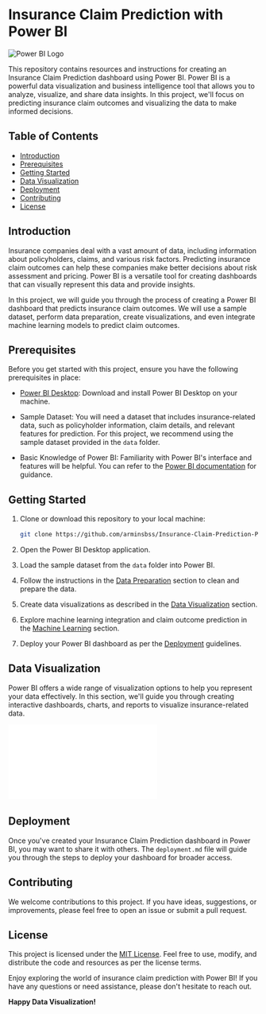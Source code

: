 # Insurance Claim Prediction with Power BI

![Power BI Logo](https://powerbi.microsoft.com/pictures/favicon.ico)

This repository contains resources and instructions for creating an Insurance Claim Prediction dashboard using Power BI. Power BI is a powerful data visualization and business intelligence tool that allows you to analyze, visualize, and share data insights. In this project, we'll focus on predicting insurance claim outcomes and visualizing the data to make informed decisions.

## Table of Contents
- [Introduction](#introduction)
- [Prerequisites](#prerequisites)
- [Getting Started](#getting-started)
- [Data Visualization](#data-visualization)
- [Deployment](#deployment)
- [Contributing](#contributing)
- [License](#license)

## Introduction

Insurance companies deal with a vast amount of data, including information about policyholders, claims, and various risk factors. Predicting insurance claim outcomes can help these companies make better decisions about risk assessment and pricing. Power BI is a versatile tool for creating dashboards that can visually represent this data and provide insights.

In this project, we will guide you through the process of creating a Power BI dashboard that predicts insurance claim outcomes. We will use a sample dataset, perform data preparation, create visualizations, and even integrate machine learning models to predict claim outcomes.

## Prerequisites

Before you get started with this project, ensure you have the following prerequisites in place:

- [Power BI Desktop](https://powerbi.microsoft.com/desktop/): Download and install Power BI Desktop on your machine.

- Sample Dataset: You will need a dataset that includes insurance-related data, such as policyholder information, claim details, and relevant features for prediction. For this project, we recommend using the sample dataset provided in the `data` folder.

- Basic Knowledge of Power BI: Familiarity with Power BI's interface and features will be helpful. You can refer to the [Power BI documentation](https://docs.microsoft.com/en-us/power-bi/) for guidance.

## Getting Started

1. Clone or download this repository to your local machine:

   ```bash
   git clone https://github.com/arminsbss/Insurance-Claim-Prediction-Power-BI.git
   ```

2. Open the Power BI Desktop application.

3. Load the sample dataset from the `data` folder into Power BI.

4. Follow the instructions in the [Data Preparation](#data-preparation) section to clean and prepare the data.

5. Create data visualizations as described in the [Data Visualization](#data-visualization) section.

6. Explore machine learning integration and claim outcome prediction in the [Machine Learning](#machine-learning) section.

7. Deploy your Power BI dashboard as per the [Deployment](#deployment) guidelines.


## Data Visualization

Power BI offers a wide range of visualization options to help you represent your data effectively. In this section, we'll guide you through creating interactive dashboards, charts, and reports to visualize insurance-related data.

![Download PDF](insurance_part2_data.pdf)

## Deployment

Once you've created your Insurance Claim Prediction dashboard in Power BI, you may want to share it with others. The `deployment.md` file will guide you through the steps to deploy your dashboard for broader access.

## Contributing

We welcome contributions to this project. If you have ideas, suggestions, or improvements, please feel free to open an issue or submit a pull request.

## License

This project is licensed under the [MIT License](LICENSE). Feel free to use, modify, and distribute the code and resources as per the license terms.

Enjoy exploring the world of insurance claim prediction with Power BI! If you have any questions or need assistance, please don't hesitate to reach out.

**Happy Data Visualization!**
